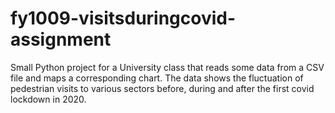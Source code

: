 # fy1009-visitsduringcovid-assignment
Small Python project for a University class that reads some data from a CSV file and maps a corresponding chart. The data shows the fluctuation of pedestrian visits to various sectors before, during and after the first covid lockdown in 2020.
